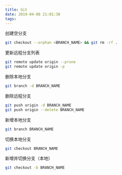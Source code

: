 ```yaml
---
title: Git
date: 2019-04-08 21:01:38
tags:
---
```

创建空分支
```bash
git checkout --orphan <BRANCH_NAME> && git rm -rf .
```

更新远程分支列表
```bash
git remote update origin --prune
git remote update origin -p
```

删除本地分支
```bash
git branch -d BRANCH_NAME
```
删除远程分支
```bash
git push origin -d BRANCH_NAME
git push origin --delete BRANCH_NAME
```

新增本地分支
```bash
git branch BRANCH_NAME
```
切换本地分支
```bash
git checkout BRANCH_NAME
```
新增并切换分支（本地）
```bash
git checkout -b BRANCH_NAME
```